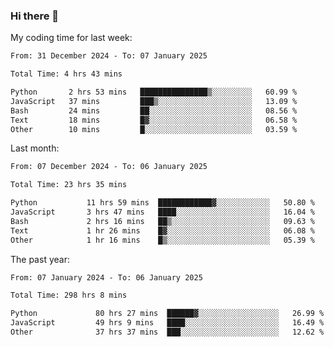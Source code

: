 ### Hi there 👋

My coding time for last week:

<!--START_SECTION:week-->

```txt
From: 31 December 2024 - To: 07 January 2025

Total Time: 4 hrs 43 mins

Python       2 hrs 53 mins   ███████████████▒░░░░░░░░░   60.99 %
JavaScript   37 mins         ███▒░░░░░░░░░░░░░░░░░░░░░   13.09 %
Bash         24 mins         ██░░░░░░░░░░░░░░░░░░░░░░░   08.56 %
Text         18 mins         █▓░░░░░░░░░░░░░░░░░░░░░░░   06.58 %
Other        10 mins         █░░░░░░░░░░░░░░░░░░░░░░░░   03.59 %
```

<!--END_SECTION:week-->

Last month:

<!--START_SECTION:month-->

```txt
From: 07 December 2024 - To: 06 January 2025

Total Time: 23 hrs 35 mins

Python           11 hrs 59 mins  ████████████▓░░░░░░░░░░░░   50.80 %
JavaScript       3 hrs 47 mins   ████░░░░░░░░░░░░░░░░░░░░░   16.04 %
Bash             2 hrs 16 mins   ██▒░░░░░░░░░░░░░░░░░░░░░░   09.63 %
Text             1 hr 26 mins    █▓░░░░░░░░░░░░░░░░░░░░░░░   06.08 %
Other            1 hr 16 mins    █▒░░░░░░░░░░░░░░░░░░░░░░░   05.39 %
```

<!--END_SECTION:month-->

The past year:

<!--START_SECTION:year-->

```txt
From: 07 January 2024 - To: 06 January 2025

Total Time: 298 hrs 8 mins

Python             80 hrs 27 mins  ██████▓░░░░░░░░░░░░░░░░░░   26.99 %
JavaScript         49 hrs 9 mins   ████░░░░░░░░░░░░░░░░░░░░░   16.49 %
Other              37 hrs 37 mins  ███░░░░░░░░░░░░░░░░░░░░░░   12.62 %
```

<!--END_SECTION:year-->
